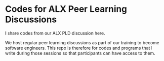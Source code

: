# Codes for ALX Peer Learning Discussions
I share codes from our ALX PLD discussion here.

We host regular peer learning discussions as part of our training to become software engineers. This repo is therefore for codes and programs that I write during those sessions so that participants can have access to them.
